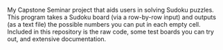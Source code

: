 My Capstone Seminar project that aids users in solving Sudoku puzzles. This program takes a Sudoku board (via a row-by-row input) and outputs (as a text file) the possible numbers you can put in each empty cell.
Included in this repository is the raw code, some test boards you can try out, and extensive documentation.
